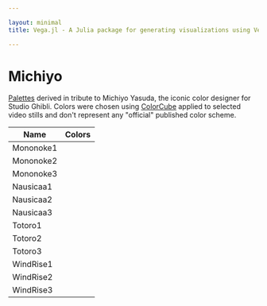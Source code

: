 ```yaml
---

layout: minimal
title: Vega.jl - A Julia package for generating visualizations using Vega

---
```


# Michiyo

[Palettes](http://goboiano.com/news/5251-ghibli%2527s-legendary-color-designer-michiyo-yasuda-passes-away-at-77) derived in tribute to Michiyo Yasuda, the iconic color designer for Studio Ghibli. Colors were chosen using [ColorCube](https://github.com/pixelogik/ColorCube) applied to selected video stills and don't represent any "official" published color scheme.

<table>
  <thead>
    <tr>
      <th>Name</th>
      <th>Colors</th>
    </tr>
  </thead>
  <tbody>
    <tr>
      <td>Mononoke1</td>
      <td><div id="Mononoke1"></div></td>
    </tr>
    <tr>
      <td>Mononoke2</td>
      <td><div id="Mononoke2"></div></td>
    </tr>
    <tr>
      <td>Mononoke3</td>
      <td><div id="Mononoke3"></div></td>
    </tr>
    <tr>
      <td>Nausicaa1</td>
      <td><div id="Nausicaa1"></div></td>
    </tr>
    <tr>
      <td>Nausicaa2</td>
      <td><div id="Nausicaa2"></div></td>
    </tr>
    <tr>
      <td>Nausicaa3</td>
      <td><div id="Nausicaa3"></div></td>
    </tr>
    <tr>
      <td>Totoro1</td>
      <td><div id="Totoro1"></div></td>
    </tr>
    <tr>
      <td>Totoro2</td>
      <td><div id="Totoro2"></div></td>
    </tr>
    <tr>
      <td>Totoro3</td>
      <td><div id="Totoro3"></div></td>
    </tr>
    <tr>
      <td>WindRise1</td>
      <td><div id="WindRise1"></div></td>
    </tr>
    <tr>
      <td>WindRise2</td>
      <td><div id="WindRise2"></div></td>
    </tr>
    <tr>
      <td>WindRise3</td>
      <td><div id="WindRise3"></div></td>
    </tr>

  </tbody>
</table>

<div>
      <script type="text/javascript">

      // parse a spec and create a visualization view
      function parse(divid, palette) {

        spec = colorchip(palette[divid], 50, 400)
        vg.parse.spec(spec, function(chart) { chart({el:"#" + divid}).update(); });
      }

      var acw;
      $.getJSON("/NoveltyColors.jl/javascripts/michiyo.json", function(json) {
          michiyo = json;
      })
      .done(function(json) {

                for(var i = 0; i < Object.keys(michiyo).length; i++){
                  parse(Object.keys(michiyo)[i], michiyo);
                }
      });

    </script>
<div>
